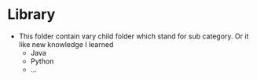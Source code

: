 # Library

- This folder contain vary child folder which stand for sub category. Or it like new knowledge I learned
  - Java
  - Python
  - ...
  